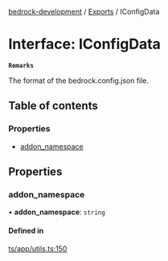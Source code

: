 [bedrock-development](../README.md) / [Exports](../modules.md) / IConfigData

# Interface: IConfigData

**`Remarks`**

The format of the bedrock.config.json file.

## Table of contents

### Properties

- [addon\_namespace](IConfigData.md#addon_namespace)

## Properties

### addon\_namespace

• **addon\_namespace**: `string`

#### Defined in

[ts/app/utils.ts:150](https://github.com/DauntlessStudio/Bedrock-Developments/blob/9a78313/ts/app/utils.ts#L150)
